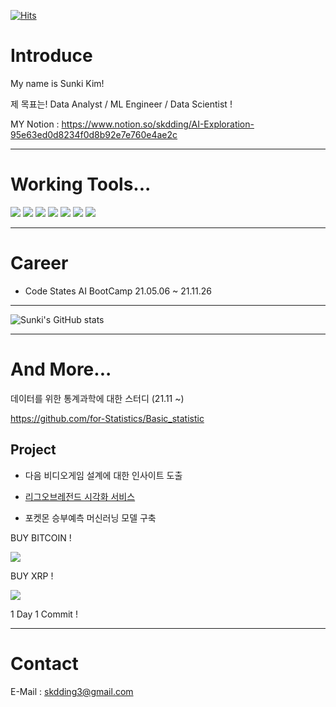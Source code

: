 [![Hits](https://hits.seeyoufarm.com/api/count/incr/badge.svg?url=https%3A%2F%2Fgithub.com%2Fskdding3%2Fhit-counter&count_bg=%2379C83D&title_bg=%23555555&icon=&icon_color=%23E7E7E7&title=hits&edge_flat=false)](https://hits.seeyoufarm.com)


# Introduce

My name is Sunki Kim!


제 목표는!
Data Analyst / ML Engineer / Data Scientist !

MY Notion :  https://www.notion.so/skdding/AI-Exploration-95e63ed0d8234f0d8b92e7e760e4ae2c

----------------------------------------------------------------------------------------------
# Working Tools...

<img src="https://img.shields.io/badge/Python-3776AB?style=flat-square&logo=Python&logoColor=white"/>  <img src="https://img.shields.io/badge/pandas-150458?style=flat-square&logo=pandas&logoColor=white"/>  <img src="https://img.shields.io/badge/Google Colab-F9AB00?style=flat-square&logo=Google-Colab&logoColor=white"/> <img src="https://img.shields.io/badge/Jupyter-F37626?style=flat-square&logo=Jupyter&logoColor=white"/> <img src="https://img.shields.io/badge/R Studio-276DC3?style=flat-square&logo=R&logoColor=white"/>  <img src="https://img.shields.io/badge/MySQL-4479A1?style=flat-square&logo=MySQL&logoColor=white"/>  <img src="https://img.shields.io/badge/TensorFlow-FF6F00?style=flat-square&logo=TensorFlow&logoColor=white"/> 

----------------------------------------------------------------------------------------------

# Career
- Code States AI BootCamp 21.05.06 ~ 21.11.26

----------------------------------------------------------------------------------------------


![Sunki's GitHub stats](https://github-readme-stats.vercel.app/api?username=skdding3&show_icons=true&theme=radical)

----------------------------------------------------------------------------------------------
# And More...

데이터를 위한 통계과학에 대한 스터디 (21.11 ~)

https://github.com/for-Statistics/Basic_statistic

## Project

- 다음 비디오게임 설계에 대한 인사이트 도출

- [리그오브레전드 시각화 서비스](https://www.notion.so/skdding/LOL-Data-Analysis-f6b1cc37dab44ac99888ac3f3da2b448)

- 포켓몬 승부예측 머신러닝 모델 구축







BUY BITCOIN ! 

<img src="https://img.shields.io/badge/Bitcoin-000000?style=for-the-badge&logo=bitcoin&logoColor=white">

BUY XRP !

<img src="https://img.shields.io/badge/XRP-000000?style=for-the-badge&logo=Ripple&logoColor=white">

1 Day 1 Commit !


-----------------------------------------------------------------------------------------------
# Contact

E-Mail : skdding3@gmail.com
